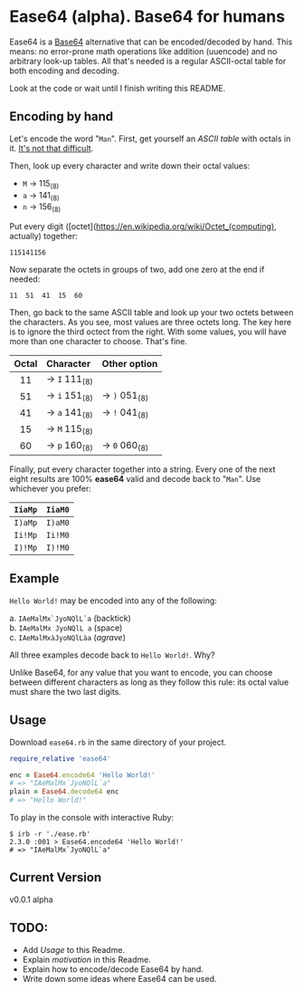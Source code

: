 # Ease64 (alpha). Base64 for humans

Ease64 is a [Base64](https://en.wikipedia.org/wiki/Base64 "Base64 in the English Wikipedia") alternative that can be encoded/decoded by hand. This means: no error-prone math operations like addition (uuencode) and no arbitrary look-up tables. All that's needed is a regular ASCII-octal table for both encoding and decoding.

Look at the code or wait until I finish writing this README.

## Encoding by hand

Let's encode the word "`Man`". First, get yourself an *ASCII table* with octals in it. [It's not that difficult](http://lmgtfy.com/?t=i&q=ASCII+table+with+octal "Let me google it for you").

Then, look up every character and write down their octal values:

  + `M` → 115<sub>(8)</sub>
  + `a` → 141<sub>(8)</sub>
  + `n` → 156<sub>(8)</sub>

Put every digit ([octet](https://en.wikipedia.org/wiki/Octet_(computing), actually) together:

`115141156`


Now separate the octets in groups of two, add one zero at the end if needed:

`11  51  41  15  60`

Then, go back to the same ASCII table and look up your two octets between the characters. As you see, most values are three octets long. The key here is to ignore the third octect from the right. With some values, you will have more than one character to choose. That's fine.


| Octal  | Character              | Other option         |
|:------:|:-----------------------|:---------------------|
| 11     | → `I` 111<sub>(8)</sub>  |
| 51     | → `i` 151<sub>(8)</sub>  | → `)` 051<sub>(8)</sub>|
| 41     | → `a` 141<sub>(8)</sub>  | → `!` 041<sub>(8)</sub>|
| 15     | → `M` 115<sub>(8)</sub>  |
| 60     | → `p` 160<sub>(8)</sub>  | → `0` 060<sub>(8)</sub> |


Finally, put every character together into a string. Every one of the next eight results are 100% **ease64** valid and decode back to "`Man`". Use whichever you prefer:

| `IiaMp`  | `IiaM0`  |
|:--------:|:--------:|
| `I)aMp`  | `I)aM0`  |
| `Ii!Mp`  | `Ii!M0`  |
| `I)!Mp`  | `I)!M0`  |

## Example

`Hello World!` may be encoded into any of the following:

  a. ``IAeMalMx`JyoNQlL`a`` (backtick)  
  b. `IAeMalMx JyoNQlL a` (space)  
  c. `IAeMalMxàJyoNQlLàa` (*agrave*)  

All three examples decode back to `Hello World!`. Why?

Unlike Base64, for any value that you want to encode, you can choose between different characters as long as they follow this rule: its octal value must share the two last digits.

## Usage

Download `ease64.rb` in the same directory of your project.

```ruby
require_relative 'ease64'

enc = Ease64.encode64 'Hello World!'
# => "IAeMalMx`JyoNQlL`a"
plain = Ease64.decode64 enc
# => "Hello World!"

```

To play in the console with interactive Ruby:
```shell
$ irb -r './ease.rb'
2.3.0 :001 > Ease64.encode64 'Hello World!'
# => "IAeMalMx`JyoNQlL`a"
```


<!-- ## Motivation -->


## Current Version
v0.0.1 alpha

## TODO:
- Add  *Usage* to this Readme.
- Explain *motivation* in this Readme.
- Explain how to encode/decode Ease64 by hand.
- Write down some ideas where Ease64 can be used.
